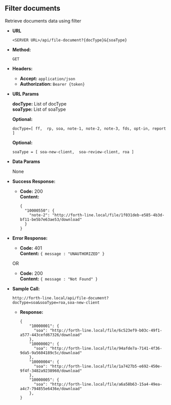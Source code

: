 **Filter documents**
----
  Retrieve documents data using filter

* **URL**

  `<SERVER URL>/api/file-document?{docType}&{soaType}`

* **Method:**

  `GET`
  
* **Headers:**

  * **Accept:** `application/json` <br />
  * **Authorization:** `Bearer {token}`
  
*  **URL Params**

   **docType:** List of docType <br />
   **soaType:** List of soaType
   
   **Optional:**
 
   `docType=[ ff,  rp, soa, note-1, note-2, note-3, fds, opt-in, report  ]`
   
   **Optional:**
 
   `soaType = [ soa-new-client,  soa-review-client, roa ]`

* **Data Params**

  None

* **Success Response:**

  * **Code:** 200 <br />
    **Content:** 
    
      ```
      {
        "10000550": {
          "note-2": "http://forth-line.local/file/1f031deb-e585-4b3d-bf11-be5b7e63ae53/download"
        }
      }
      ```
 
* **Error Response:**

  * **Code:** 401  <br />
    **Content:** `{ message : "UNAUTHORIZED" }`

  OR

  * **Code:** 200  <br />
    **Content:** `{ message : "Not Found" }`

* **Sample Call:**

  ``http://forth-line.local/api/file-document?docType=soa&soaType=roa,soa-new-client``

  * **Response:**

    ```
    {
        "10000001": {
          "soa": "http://forth-line.local/file/6c523ef9-b03c-49f1-a577-443cefd67326/download"
        },
        "10000002": {
          "soa": "http://forth-line.local/file/94afde7a-7141-4f36-9da5-9a5604189c5c/download"
        },
        "10000004": {
          "soa": "http://forth-line.local/file/1a7427b5-e692-450e-9f4f-3482a9238960/download"
        },
        "10000005": {
          "soa": "http://forth-line.local/file/a6a58b63-15a4-49ea-a4c7-794855e6436e/download"
        },
    }
    ```
